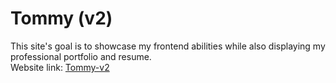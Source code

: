 # Tommy (v2)
This site's goal is to showcase my frontend abilities while also displaying my professional portfolio and resume.<br>
Website link: [Tommy-v2](https://votommy.github.io/tommy-v2/)
